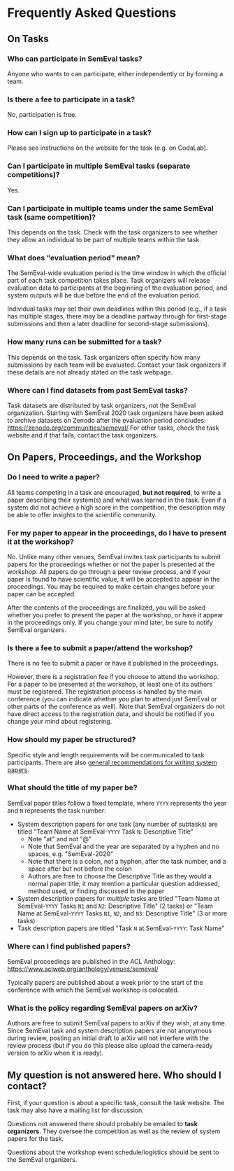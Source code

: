 # Frequently Asked Questions

## On Tasks

### Who can participate in SemEval tasks?

Anyone who wants to can participate, either independently or by forming a team.

### Is there a fee to participate in a task?

No, participation is free.

### How can I sign up to participate in a task?

Please see instructions on the website for the task (e.g. on CodaLab).

### Can I participate in multiple SemEval tasks (separate competitions)?

Yes.

### Can I participate in multiple teams under the same SemEval task (same competition)?

This depends on the task. Check with the task organizers to see whether they allow an individual to be part of multiple teams within the task.

### What does "evaluation period" mean?

The SemEval-wide evaluation period is the time window in which the official part of each task competition takes place. Task organizers will release evaluation data to participants at the beginning of the evaluation period, and system outputs will be due before the end of the evaluation period.

Individual tasks may set their own deadlines within this period (e.g., if a task has multiple stages, there may be a deadline partway through for first-stage submissions and then a later deadline for second-stage submissions).

### How many runs can be submitted for a task?

This depends on the task. Task organizers often specify how many submissions by each team will be evaluated. Contact your task organizers if these details are not already stated on the task webpage.

### Where can I find datasets from past SemEval tasks?

Task datasets are distributed by task organizers, not the SemEval organization. Starting with SemEval 2020 task organizers have been asked to archive datasets on Zenodo after the evaluation period concludes: <https://zenodo.org/communities/semeval/> For other tasks, check the task website and if that fails, contact the task organizers.

## On Papers, Proceedings, and the Workshop

### Do I need to write a paper?

All teams competing in a task are encouraged, __but not required__, to write a paper describing their system(s) and what was learned in the task. Even if a system did not achieve a high score in the competition, the description may be able to offer insights to the scientific community.

### For my paper to appear in the proceedings, do I have to present it at the workshop?

No. Unlike many other venues, SemEval invites task participants to submit papers for the proceedings whether or not the paper is presented at the workshop. All papers do go through a peer review process, and if your paper is found to have scientific value, it will be accepted to appear in the proceedings. You may be required to make certain changes before your paper can be accepted.

After the contents of the proceedings are finalized, you will be asked whether you prefer to present the paper at the workshop, or have it appear in the proceedings only. If you change your mind later, be sure to notify SemEval organizers.

### Is there a fee to submit a paper/attend the workshop?

There is no fee to submit a paper or have it published in the proceedings.

However, there is a registration fee if you choose to attend the workshop. For a paper to be presented at the workshop, at least one of its authors must be registered. The registration process is handled by the main conference (you can indicate whether you plan to attend just SemEval or other parts of the conference as well). Note that SemEval organizers do not have direct access to the registration data, and should be notified if you change your mind about registering.

### How should my paper be structured?

Specific style and length requirements will be communicated to task participants. There are also [general recommendations for writing system papers](https://semeval.github.io/system-paper-template.html).

### What should the title of my paper be?

SemEval paper titles follow a fixed template, where `YYYY` represents the year and `N` represents the task number:

- System description papers for one task (any number of subtasks) are titled "Team Name at SemEval-`YYYY` Task `N`: Descriptive Title"
  * Note "at" and not "@"
  * Note that SemEval and the year are separated by a hyphen and no spaces, e.g. "SemEval-2020"
  * Note that there is a colon, not a hyphen, after the task number, and a space after but not before the colon
  * Authors are free to choose the Descriptive Title as they would a normal paper title; it may mention a particular question addressed, method used, or finding discussed in the paper
- System description papers for *multiple* tasks are titled "Team Name at SemEval-`YYYY` Tasks `N1` and `N2`: Descriptive Title" (2 tasks) or "Team Name at SemEval-`YYYY` Tasks `N1`, `N2`, and `N3`: Descriptive Title" (3 or more tasks)
- Task description papers are titled "Task `N` at SemEval-`YYYY`: Task Name"

### Where can I find published papers?

SemEval proceedings are published in the ACL Anthology: <https://www.aclweb.org/anthology/venues/semeval/>

Typically papers are published about a week prior to the start of the conference with which the SemEval workshop is colocated.

### What is the policy regarding SemEval papers on arXiv?

Authors are free to submit SemEval papers to arXiv if they wish, at any time. Since SemEval task and system description papers are not anonymous during review, posting an initial draft to arXiv will not interfere with the review process (but if you do this please also upload the camera-ready version to arXiv when it is ready).

## My question is not answered here. Who should I contact?

First, if your question is about a specific task, consult the task website. The task may also have a mailing list for discussion.

Questions not answered there should probably be emailed to **task organizers**. They oversee the competition as well as the review of system papers for the task.

Questions about the workshop event schedule/logistics should be sent to the SemEval organizers.
